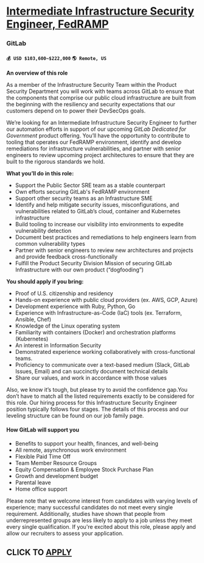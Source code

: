 # [Intermediate Infrastructure Security Engineer, FedRAMP](https://www.remotewlb.com/apply/intermediate-infrastructure-security-engineer-fedramp)  
### GitLab  
#### `💰 USD $103,600~$222,000` `🌎 Remote, US`  

**An overview of this role**

As a member of the Infrastructure Security Team within the Product Security Department you will work with teams across GitLab to ensure that the components that comprise our public cloud infrastructure are built from the beginning with the resiliency and security expectations that our customers depend on to power their DevSecOps goals.

We’re looking for an Intermediate Infrastructure Security Engineer to further our automation efforts in support of our upcoming _GitLab Dedicated for Government_ product offering. You’ll have the opportunity to contribute to tooling that operates our FedRAMP environment, identify and develop remediations for infrastructure vulnerabilities, and partner with senior engineers to review upcoming project architectures to ensure that they are built to the rigorous standards we hold.

**What you’ll do in this role:**

  * Support the Public Sector SRE team as a stable counterpart 
  * Own efforts securing GitLab's FedRAMP environment
  * Support other security teams as an Infrastructure SME
  * Identify and help mitigate security issues, misconfigurations, and vulnerabilities related to GitLab’s cloud, container and Kubernetes infrastructure
  * Build tooling to increase our visibility into environments to expedite vulnerability detection
  * Document best practices and remediations to help engineers learn from common vulnerability types
  * Partner with senior engineers to review new architectures and projects and provide feedback cross-functionally 
  * Fulfill the Product Security Division Mission of securing GitLab Infrastructure with our own product (“dogfooding”) 

**You should apply if you bring:**

  * Proof of U.S. citizenship and residency
  * Hands-on experience with public cloud providers (ex. AWS, GCP, Azure)
  * Development experience with Ruby, Python, Go
  * Experience with Infrastructure-as-Code (IaC) tools (ex. Terraform, Ansible, Chef)
  * Knowledge of the Linux operating system
  * Familiarity with containers (Docker) and orchestration platforms (Kubernetes)
  * An interest in Information Security
  * Demonstrated experience working collaboratively with cross-functional teams.
  * Proficiency to communicate over a text-based medium (Slack, GitLab Issues, Email) and can succinctly document technical details
  * Share our values, and work in accordance with those values

Also, we know it’s tough, but please try to avoid the ​​confidence gap​.​​ You don’t have to match all the listed requirements exactly to be considered for this role. Our hiring process for this Infrastructure Security Engineer position typically follows four stages. The details of this process and our leveling structure can be found on our job family page.

#### **How GitLab will support you**

  * Benefits to support your health, finances, and well-being
  * All remote, asynchronous work environment
  * Flexible Paid Time Off
  * Team Member Resource Groups
  * Equity Compensation & Employee Stock Purchase Plan
  * Growth and development budget 
  * Parental leave 
  * Home office support

Please note that we welcome interest from candidates with varying levels of experience; many successful candidates do not meet every single requirement. Additionally, studies have shown that people from underrepresented groups are less likely to apply to a job unless they meet every single qualification. If you're excited about this role, please apply and allow our recruiters to assess your application.

  
## CLICK TO [APPLY](https://www.remotewlb.com/apply/intermediate-infrastructure-security-engineer-fedramp)

